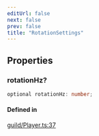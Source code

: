 ```yaml
---
editUrl: false
next: false
prev: false
title: "RotationSettings"
---
```


## Properties

<a id="rotationhz" name="rotationhz"></a>

### rotationHz?

```ts
optional rotationHz: number;
```

#### Defined in

[guild/Player.ts:37](https://github.com/shipgirlproject/shoukaku/blob/761f40f7c0b54473070fa1c40602d1504a8bf167/src/guild/Player.ts#L37)

